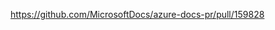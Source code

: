 <!-- Please include a link to your pending docs PR below. https://docs.microsoft.com/en-us/azure/azure-functions/durable ([private docs repo for Microsoft employees](http://github.com/MicrosoftDocs/azure-docs-pr)). 
Your code PR should not be merged until your docs PR has been approved. Wait to #sign-off until release. -->
https://github.com/MicrosoftDocs/azure-docs-pr/pull/159828

